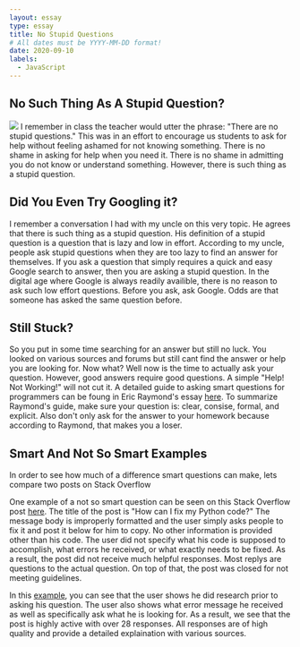 ```yaml
---
layout: essay
type: essay
title: No Stupid Questions
# All dates must be YYYY-MM-DD format!
date: 2020-09-10
labels:
  - JavaScript
---
```


## No Such Thing As A Stupid Question?

<img class="ui medium right floated rounded image" src="https://theprimaryhead.files.wordpress.com/2017/10/screenshot_20171015-0124451495471234.png">
I remember in class the teacher would utter the phrase: "There are no stupid questions." This was in an effort to encourage us students to ask for help without feeling ashamed for not knowing something. There is no shame in asking for help when you need it. There is no shame in admitting you do not know or understand something. However, there is such thing as a stupid question.

## Did You Even Try Googling it?
I remember a conversation I had with my uncle on this very topic. He agrees that there is such thing as a stupid question. His definition of a stupid question is a question that is lazy and low in effort. According to my uncle, people ask stupid questions when they are too lazy to find an answer for themselves. If you ask a question that simply requires a quick and easy Google search to answer, then you are asking a stupid question. In the digital age where Google is always readily availible, there is no reason to ask such low effort questions. Before you ask, ask Google. Odds are that someone has asked the same question before.

## Still Stuck?
So you put in some time searching for an answer but still no luck. You looked on various sources and forums but still cant find the answer or help you are looking for. Now what? Well now is the time to actually ask your question. However, good answers require good questions. A simple "Help! Not Working!" will not cut it. A detailed guide to asking smart questions for programmers can be foung in Eric Raymond's essay <a href="http://www.catb.org/esr/faqs/smart-questions.html">here</a>. To summarize Raymond's guide, make sure your question is: clear, consise, formal, and explicit. Also don't only ask for the answer to your homework because according to Raymond, that makes you a loser.

## Smart And Not So Smart Examples
In order to see how much of a difference smart questions can make, lets compare two posts on Stack Overflow

One example of a not so smart question can be seen on this Stack Overflow post <a href="https://stackoverflow.com/questions/20998718/how-can-i-fix-my-python-code">here</a>. The title of the post is "How can I fix my Python code?" The message body is improperly formatted and the user simply asks people to fix it and post it below for him to copy. No other information is provided other than his code. The user did not specify what his code is supposed to accomplish, what errors he received, or what exactly needs to be fixed. As a result, the post did not receive much helpful responses. Most replys are questions to the actual question. On top of that, the post was closed for not meeting guidelines.

In this <a href="https://stackoverflow.com/questions/20998718/how-can-i-fix-my-python-code">example</a>, you can see that the user shows he did research prior to asking his question. The user also shows what error message he received as well as specifically ask what he is looking for. As a result, we see that the post is highly active with over 28 responses. All responses are of high quality and provide a detailed explaination with various sources.





